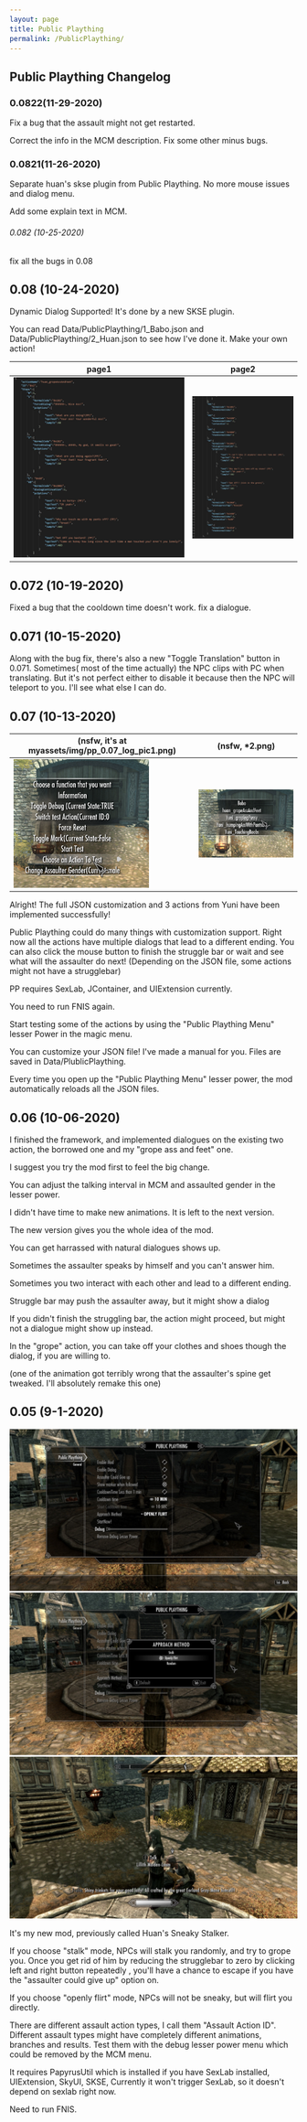 ```yaml
---
layout: page
title: Public Plaything
permalink: /PublicPlaything/
---
```


## Public Plaything Changelog

### 0.0822(11-29-2020)

Fix a bug that the assault might not get restarted.

Correct the info in the MCM description. Fix some other minus bugs.



### 0.0821(11-26-2020)

Separate huan's skse plugin from Public Plaything. No more mouse issues and dialog menu.

Add some explain text in MCM.



###### 0.082 (10-25-2020)

fix all the bugs in 0.08

## 0.08 (10-24-2020)

Dynamic Dialog Supported! It's done by a new SKSE plugin.

You can read Data/PublicPlaything/1_Babo.json and Data/PublicPlaything/2_Huan.json to see how I've done it. Make your own action!

| page1                                                        | page2                                                        |
| ------------------------------------------------------------ | ------------------------------------------------------------ |
| <img src="/myassets/img/pp_0.08_log_pic1.png" alt="img" style="zoom:50%;" /> | <img src="/myassets/img/pp_0.08_log_pic2.png" alt="img" style="zoom: 25%;" /> |



## 0.072 (10-19-2020)

Fixed a bug that the cooldown time doesn't work. fix a dialogue.

## 0.071 (10-15-2020)

Along with the bug fix, there's also a new "Toggle Translation" button in 0.071. Sometimes( most of the time actually) the NPC clips with PC when translating. But it's not perfect either to disable it because then the NPC will teleport to you. I'll see what else I can do.

## 0.07 (10-13-2020)



| (nsfw, it's at myassets/img/pp_0.07_log_pic1.png)            | (nsfw, *2.png)                                                       |
| ------------------------------------------------------------ | ------------------------------------------------------------ |
| <img src="/myassets/img/pp_0.07_log_pic3.png" alt="pp_0.07_log_pic3" style="zoom:50%;" /> | <img src="/myassets/img/pp_0.07_log_pic4.png" alt="pp_0.07_log_pic4" style="zoom:50%;" /> |


Alright! The full JSON customization and 3 actions from Yuni have been implemented successfully! 


Public Plaything could do many things with customization support. Right now all the actions have multiple dialogs that lead to a different ending. You can also click the mouse button to finish the struggle bar or wait and see what will the assaulter do next! (Depending on the JSON file, some actions might not have a strugglebar)

PP requires SexLab, JContainer, and UIExtension currently.

You need to run FNIS again.

Start testing some of the actions by using the "Public Plaything Menu" lesser Power in the magic menu.

You can customize your JSON file! I've made a manual for you. Files are saved in Data/PlublicPlaything.

Every time you open up the "Public Plaything Menu" lesser power, the mod automatically reloads all the JSON files.



## 0.06 (10-06-2020)

I finished the framework, and implemented dialogues on the existing two action, the borrowed one and my "grope ass and feet" one.

I suggest you try the mod first to feel the big change.

You can adjust the talking interval in MCM and assaulted gender in the lesser power.

I didn't have time to make new animations. It is left to the next version.

The new version gives you the whole idea of the mod.

You can get harrassed with natural dialogues shows up.

Sometimes the assaulter speaks by himself and you can't answer him.

Sometimes you two interact with each other and lead to a different ending.

Struggle bar may push the assaulter away, but it might show a dialog

If you didn't finish the struggling bar, the action might proceed, but might not a dialogue might show up instead.

In the "grope" action, you can take off your clothes and shoes though the dialog, if you are willing to.

(one of the animation got terribly wrong that the assaulter's spine get tweaked. I'll absolutely remake this one)

## 0.05 (9-1-2020)



<img src="/myassets/img/pp_0.05_log_pic1.jpg" alt="img" style="zoom:50%;" />

<img src="/myassets/img/pp_0.05_log_pic2.jpg" alt="img" style="zoom:50%;" />

<img src="/myassets/img/pp_0.05_log_pic3.jpg" alt="img" style="zoom:50%;" />

It's my new mod, previously called Huan's Sneaky Stalker.

If you choose "stalk" mode, NPCs will stalk you randomly, and try to grope you. Once you get rid of him by reducing the strugglebar to zero by clicking left and right button repeatedly , you'll have a chance to escape if you have the "assaulter could give up" option on.

If you choose "openly flirt" mode, NPCs will not be sneaky, but will flirt you directly.

There are different assault action types, I call them "Assault Action ID". Different assault types might have completely different animations, branches and results. Test them with the debug lesser power menu which could be removed by the MCM menu.

It requires PapyrusUtil which is installed if you have SexLab installed, UIExtension, SkyUI, SKSE, Currently it won't trigger SexLab, so it doesn't depend on sexlab right now.

Need to run FNIS.